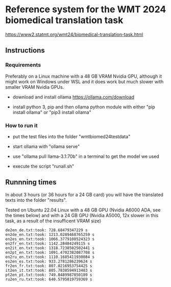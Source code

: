 # Reference system for the WMT 2024 biomedical translation task
https://www2.statmt.org/wmt24/biomedical-translation-task.html 

## Instructions

### Requirements 

Preferably on a Linux machine with a 48 GB VRAM Nvidia GPU, although it might work on Windows under WSL and it does work but much slower with smaller VRAM Nvidia GPUs.

- download and install ollama https://ollama.com/download

- install python 3, pip and then ollama python module with either "pip install ollama" or "pip3 install ollama"

### How to run it

- put the test files into the folder "wmtbiomed24testdata"

- start ollama with "ollama serve"

- use "ollama pull llama-3.1:70b" in a terminal to get the model we used 

- execute the script "runall.sh"


## Runnning times

In about 3 hours (or 36 hours for a 24 GB card) you will have the translated
texts into the folder "results".

Tested on Ubuntu 22.04 Linux with a 48 GB GPU (Nvidia A6000 ADA, see the times below) and with a 24 GB GPU (Nvidia A5000, 12x slower in this task, as a result of the insufficent VRAM size)

    de2en_de.txt:took: 728.68479347229 s
    en2de_en.txt:took: 1213.0289468765259 s
    en2es_en.txt:took: 1066.3779108524323 s
    en2fr_en.txt:took: 1142.28484249115 s
    en2it_en.txt:took: 1318.7238502502441 s
    en2pt_en.txt:took: 1091.4702382087708 s
    en2ru_en.txt:took: 1110.1685411930084 s
    es2en_es.txt:took: 933.2781286239624 s
    fr2en_fr.txt:took: 807.0216953754425 s
    it2en_it.txt:took: 805.7838594913483 s
    pt2en_pt.txt:took: 749.8489987850189 s
    ru2en_ru.txt:took: 640.5795819759369 s
